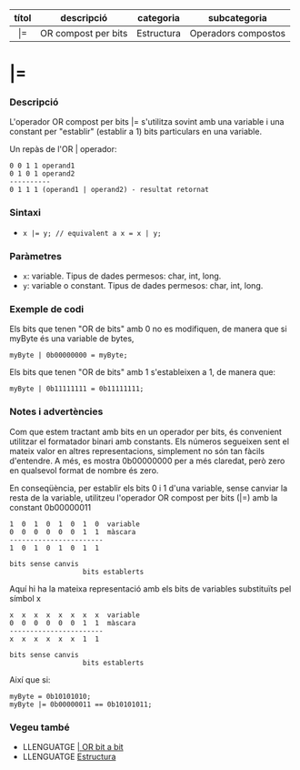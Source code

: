 
| títol | descripció   | categoria  | subcategoria        |
| :---: | :----------: | :--------: | :-----------------: |
| \|=    | OR compost per bits | Estructura | Operadors compostos |

# |=

### Descripció

L'operador OR compost per bits |= s'utilitza sovint amb una variable i una constant per "establir" (establir a 1) bits particulars en una variable.

Un repàs de l'OR | operador:

```
0 0 1 1 operand1
0 1 0 1 operand2
----------
0 1 1 1 (operand1 | operand2) - resultat retornat
```

### Sintaxi

*  `x |= y; // equivalent a x = x | y;`

### Paràmetres

*  `x`: variable. Tipus de dades permesos: char, int, long.  
*  `y`: variable o constant. Tipus de dades permesos: char, int, long.

### Exemple de codi

Els bits que tenen "OR de bits" amb 0 no es modifiquen, de manera que si myByte és una variable de bytes,

`myByte | 0b00000000 = myByte;`

Els bits que tenen "OR de bits" amb 1 s'estableixen a 1, de manera que:

`myByte | 0b11111111 = 0b11111111;`

### Notes i advertències

Com que estem tractant amb bits en un operador per bits, és convenient utilitzar el formatador binari amb constants. Els números segueixen sent el mateix valor en altres representacions, simplement no són tan fàcils d'entendre. A més, es mostra 0b00000000 per a més claredat, però zero en qualsevol format de nombre és zero.

En conseqüència, per establir els bits 0 i 1 d'una variable, sense canviar la resta de la variable, utilitzeu l'operador OR compost per bits (|=) amb la constant 0b00000011

```
1  0  1  0  1  0  1  0  variable
0  0  0  0  0  0  1  1  màscara
-----------------------
1  0  1  0  1  0  1  1

bits sense canvis
                  bits establerts
```

Aquí hi ha la mateixa representació amb els bits de variables substituïts pel símbol x

```
x  x  x  x  x  x  x  x  variable
0  0  0  0  0  0  1  1  màscara
-----------------------
x  x  x  x  x  x  1  1

bits sense canvis
                  bits establerts
```

Així que si:

```
myByte = 0b10101010;
myByte |= 0b00000011 == 0b10101011;
```

### Vegeu també

*  LLENGUATGE [| OR bit a bit](../Operadors-bitabit/bitabitor.md)  
*  LLENGUATGE [Estructura](../Estructura.md)  
